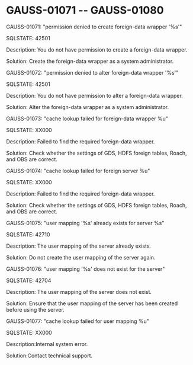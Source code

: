 # GAUSS-01071 -- GAUSS-01080<a name="EN-US_TOPIC_0302073593"></a>

GAUSS-01071: "permission denied to create foreign-data wrapper '%s'"

SQLSTATE: 42501

Description: You do not have permission to create a foreign-data wrapper.

Solution: Create the foreign-data wrapper as a system administrator.

GAUSS-01072: "permission denied to alter foreign-data wrapper '%s'"

SQLSTATE: 42501

Description: You do not have permission to alter a foreign-data wrapper.

Solution: Alter the foreign-data wrapper as a system administrator.

GAUSS-01073: "cache lookup failed for foreign-data wrapper %u"

SQLSTATE: XX000

Description: Failed to find the required foreign-data wrapper.

Solution: Check whether the settings of GDS, HDFS foreign tables, Roach, and OBS are correct.

GAUSS-01074: "cache lookup failed for foreign server %u"

SQLSTATE: XX000

Description: Failed to find the required foreign-data wrapper.

Solution: Check whether the settings of GDS, HDFS foreign tables, Roach, and OBS are correct.

GAUSS-01075: "user mapping '%s' already exists for server %s"

SQLSTATE: 42710

Description: The user mapping of the server already exists.

Solution: Do not create the user mapping of the server again.

GAUSS-01076: "user mapping '%s' does not exist for the server"

SQLSTATE: 42704

Description: The user mapping of the server does not exist.

Solution: Ensure that the user mapping of the server has been created before using the server.

GAUSS-01077: "cache lookup failed for user mapping %u"

SQLSTATE: XX000

Description:Internal system error.

Solution:Contact technical support.

